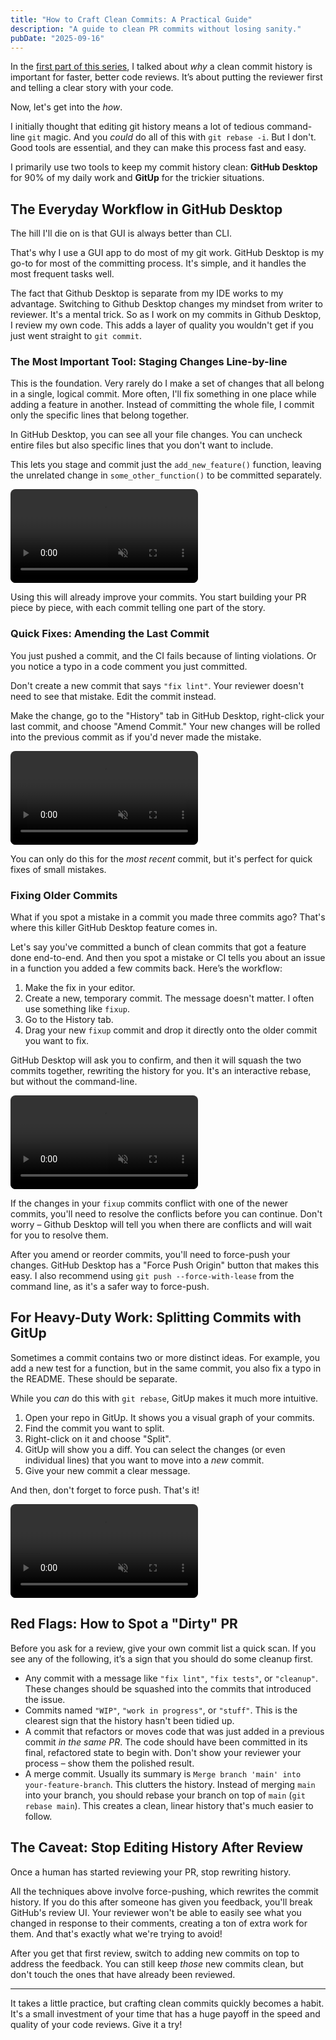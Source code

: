 ```yaml
---
title: "How to Craft Clean Commits: A Practical Guide"
description: "A guide to clean PR commits without losing sanity."
pubDate: "2025-09-16"
---
```


In the [first part of this series](/blog/clean-git-commits/), I talked about _why_ a clean commit history is important for faster, better code reviews. It’s about putting the reviewer first and telling a clear story with your code.

Now, let's get into the _how_.

I initially thought that editing git history means a lot of tedious command-line `git` magic. And you _could_ do all of this with `git rebase -i`. But I don't. Good tools are essential, and they can make this process fast and easy.

I primarily use two tools to keep my commit history clean: **GitHub Desktop** for 90% of my daily work and **GitUp** for the trickier situations.

## The Everyday Workflow in GitHub Desktop

The hill I'll die on is that GUI is always better than CLI.

That's why I use a GUI app to do most of my git work. GitHub Desktop is my go-to for most of the committing process. It's simple, and it handles the most frequent tasks well.

The fact that Github Desktop is separate from my IDE works to my advantage. Switching to Github Desktop changes my mindset from writer to reviewer. It's a mental trick. So as I work on my commits in Github Desktop, I review my own code. This adds a layer of quality you wouldn't get if you just went straight to `git commit`.

### The Most Important Tool: Staging Changes Line-by-line

This is the foundation. Very rarely do I make a set of changes that all belong in a single, logical commit. More often, I'll fix something in one place while adding a feature in another. Instead of committing the whole file, I commit only the specific lines that belong together.

In GitHub Desktop, you can see all your file changes. You can uncheck entire files but also specific lines that you don't want to include.

This lets you stage and commit just the `add_new_feature()` function, leaving the unrelated change in `some_other_function()` to be committed separately.

<video controls autoplay muted loop playsinline style="max-width: 100%; border-radius: 8px;" aria-label="Demo of selecting and deselecting lines for a partial commit in GitHub Desktop">
  <source src="/assets/github-desktop-stage-lines.mp4" type="video/mp4" />
</video>

Using this will already improve your commits. You start building your PR piece by piece, with each commit telling one part of the story.

### Quick Fixes: Amending the Last Commit

You just pushed a commit, and the CI fails because of linting violations. Or you notice a typo in a code comment you just committed.

Don't create a new commit that says `"fix lint"`. Your reviewer doesn't need to see that mistake. Edit the commit instead.

Make the change, go to the "History" tab in GitHub Desktop, right-click your last commit, and choose "Amend Commit." Your new changes will be rolled into the previous commit as if you'd never made the mistake.

<video controls autoplay muted loop playsinline style="max-width: 100%; border-radius: 8px;" aria-label="Demo of amending a  commit in GitHub Desktop">
  <source src="/assets/github-desktop-amend.mp4" type="video/mp4" />
</video>

You can only do this for the _most recent_ commit, but it's perfect for quick fixes of small mistakes.

### Fixing Older Commits

What if you spot a mistake in a commit you made three commits ago? That's where this killer GitHub Desktop feature comes in.

Let's say you've committed a bunch of clean commits that got a feature done end-to-end. And then you spot a mistake or CI tells you about an issue in a function you added a few commits back. Here’s the workflow:

1.  Make the fix in your editor.
2.  Create a new, temporary commit. The message doesn't matter. I often use something like `fixup`.
3.  Go to the History tab.
4.  Drag your new `fixup` commit and drop it directly onto the older commit you want to fix.

GitHub Desktop will ask you to confirm, and then it will squash the two commits together, rewriting the history for you. It's an interactive rebase, but without the command-line.

<video controls autoplay muted loop playsinline style="max-width: 100%; border-radius: 8px;" aria-label="Demo of squashing 2 commitsin GitHub Desktop">
  <source src="/assets/github-desktop-squash.mp4" type="video/mp4" />
</video>

If the changes in your `fixup` commits conflict with one of the newer commits, you'll need to resolve the conflicts before you can continue. Don't worry – Github Desktop will tell you when there are conflicts and will wait for you to resolve them.

After you amend or reorder commits, you'll need to force-push your changes. GitHub Desktop has a "Force Push Origin" button that makes this easy. I also recommend using `git push --force-with-lease` from the command line, as it's a safer way to force-push.

## For Heavy-Duty Work: Splitting Commits with GitUp

Sometimes a commit contains two or more distinct ideas. For example, you add a new test for a function, but in the same commit, you also fix a typo in the README. These should be separate.

While you _can_ do this with `git rebase`, GitUp makes it much more intuitive.

1.  Open your repo in GitUp. It shows you a visual graph of your commits.
2.  Find the commit you want to split.
3.  Right-click on it and choose "Split".
4.  GitUp will show you a diff. You can select the changes (or even individual lines) that you want to move into a _new_ commit.
5.  Give your new commit a clear message.

And then, don't forget to force push. That's it!

<video controls autoplay muted loop playsinline style="max-width: 100%; border-radius: 8px;" aria-label="Demo of splitting a commit in GitUp">
  <source src="/assets/gitup-split-commit.mp4" type="video/mp4" />
</video>

## Red Flags: How to Spot a "Dirty" PR

Before you ask for a review, give your own commit list a quick scan. If you see any of the following, it’s a sign that you should do some cleanup first.

- Any commit with a message like `"fix lint"`, `"fix tests"`, or `"cleanup"`. These changes should be squashed into the commits that introduced the issue.
- Commits named `"WIP"`, `"work in progress"`, or `"stuff"`. This is the clearest sign that the history hasn't been tidied up.
- A commit that refactors or moves code that was just added in a previous commit _in the same PR_. The code should have been committed in its final, refactored state to begin with. Don't show your reviewer your process – show them the polished result.
- A merge commit. Usually its summary is `Merge branch 'main' into your-feature-branch`. This clutters the history. Instead of merging `main` into your branch, you should rebase your branch on top of `main` (`git rebase main`). This creates a clean, linear history that's much easier to follow.

## The Caveat: Stop Editing History After Review

Once a human has started reviewing your PR, stop rewriting history.

All the techniques above involve force-pushing, which rewrites the commit history. If you do this after someone has given you feedback, you'll break GitHub's review UI. Your reviewer won't be able to easily see what you changed in response to their comments, creating a ton of extra work for them. And that's exactly what we're trying to avoid!

After you get that first review, switch to adding new commits on top to address the feedback. You can still keep _those_ new commits clean, but don't touch the ones that have already been reviewed.

---

It takes a little practice, but crafting clean commits quickly becomes a habit. It's a small investment of your time that has a huge payoff in the speed and quality of your code reviews. Give it a try!
